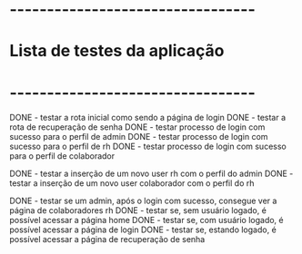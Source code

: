 # ---------------------------------
# Lista de testes da aplicação
# ---------------------------------

DONE - testar a rota inicial como sendo a página de login
DONE - testar a rota de recuperação de senha
DONE - testar processo de login com sucesso para o perfil de admin
DONE - testar processo de login com sucesso para o perfil de rh
DONE - testar processo de login com sucesso para o perfil de colaborador

DONE - testar a inserção de um novo user rh com o perfil do admin
DONE - testar a inserção de um novo user colaborador com o perfil do rh

DONE - testar se um admin, após o login com sucesso, consegue ver a página de colaboradores rh
DONE - testar se, sem usuário logado, é possível acessar a página home
DONE - testar se, com usuário logado, é possível acessar a página de login
DONE - testar se, estando logado, é possível acessar a página de recuperação de senha